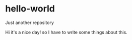 # hello-world
Just another repository

Hi it's a nice day! so I have to write some things about this.
